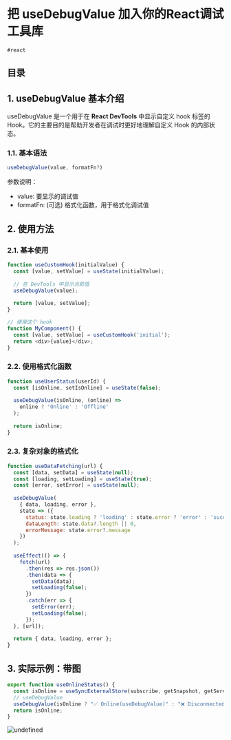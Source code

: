 
# 把 useDebugValue 加入你的React调试工具库

`#react` 


## 目录
<!-- toc -->
 ## 1. useDebugValue 基本介绍 

useDebugValue 是一个用于在 **React DevTools** 中显示自定义 hook 标签的 Hook。它的主要目的是帮助开发者在调试时更好地理解自定义 Hook 的内部状态。

### 1.1. 基本语法

```javascript
useDebugValue(value, formatFn?)
```

参数说明：
- value: 要显示的调试值
- formatFn: (可选) 格式化函数，用于格式化调试值

## 2. 使用方法

### 2.1. 基本使用

```javascript
function useCustomHook(initialValue) {
  const [value, setValue] = useState(initialValue);
  
  // 在 DevTools 中显示当前值
  useDebugValue(value);
  
  return [value, setValue];
}

// 使用这个 hook
function MyComponent() {
  const [value, setValue] = useCustomHook('initial');
  return <div>{value}</div>;
}
```

### 2.2. 使用格式化函数

```javascript
function useUserStatus(userId) {
  const [isOnline, setIsOnline] = useState(false);
  
  useDebugValue(isOnline, (online) => 
    online ? 'Online' : 'Offline'
  );
  
  return isOnline;
}
```

### 2.3. 复杂对象的格式化

```javascript
function useDataFetching(url) {
  const [data, setData] = useState(null);
  const [loading, setLoading] = useState(true);
  const [error, setError] = useState(null);
  
  useDebugValue(
    { data, loading, error },
    state => ({
      status: state.loading ? 'loading' : state.error ? 'error' : 'success',
      dataLength: state.data?.length || 0,
      errorMessage: state.error?.message
    })
  );
  
  useEffect(() => {
    fetch(url)
      .then(res => res.json())
      .then(data => {
        setData(data);
        setLoading(false);
      })
      .catch(err => {
        setError(err);
        setLoading(false);
      });
  }, [url]);
  
  return { data, loading, error };
}
```

## 3. 实际示例：带图

```javascript
export function useOnlineStatus() {
  const isOnline = useSyncExternalStore(subscribe, getSnapshot, getServerSnapshot);
  // useDebugValue
  useDebugValue(isOnline ? "✅ Online(useDebugValue)" : "❌ Disconnected(useDebugValue)")
  return isOnline;
}
```

![undefined](#)